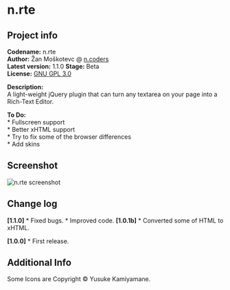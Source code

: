 n.rte
=====
Project info
------------
**Codename:** n.rte  
**Author:** Žan Moškotevc @ [n.coders](http://www.ncoders.org/)  
**Latest version:** 1.1.0 
**Stage:** Beta  
**License:** [GNU GPL 3.0](http://www.gnu.org/licenses/gpl-3.0.txt) 

**Description:**   
A light-weight jQuery plugin that can turn any textarea on your page into a Rich-Text Editor.  
  
**To Do:**  
	* Fullscreen support  
	* Better xHTML support  
	* Try to fix some of the browser differences  
	* Add skins
  
Screenshot
----------
![n.rte screenshot](http://i53.tinypic.com/1zfk9rm.png "n.rte screenshot")  
  
Change log
----------
**[1.1.0]**
    * Fixed bugs.
    * Improved code.
**[1.0.1b]**
	* Converted some of HTML to xHTML.

**[1.0.0]**
	* First release.

Additional Info
---------------
Some Icons are Copyright © Yusuke Kamiyamane.
